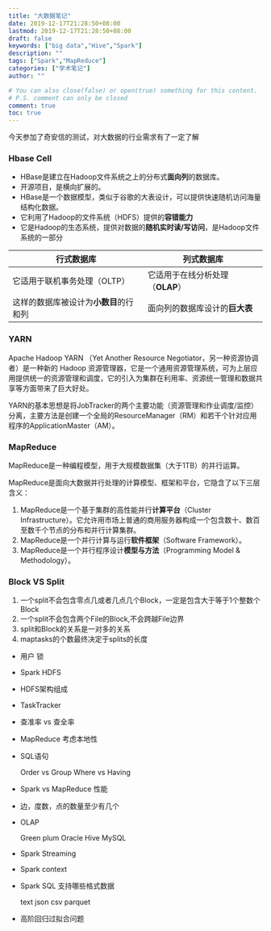 ```yaml
---
title: "大数据笔记"
date: 2019-12-17T21:28:50+08:00
lastmod: 2019-12-17T21:28:50+08:00
draft: false
keywords: ["big data","Hive","Spark"]
description: ""
tags: ["Spark","MapReduce"]
categories: ["学术笔记"]
author: ""

# You can also close(false) or open(true) something for this content.
# P.S. comment can only be closed
comment: true
toc: true
---
```


今天参加了奇安信的测试，对大数据的行业需求有了一定了解

<!--more-->

### Hbase Cell

- HBase是建立在Hadoop文件系统之上的分布式**面向列**的数据库。
- 开源项目，是横向扩展的。
- HBase是一个数据模型，类似于谷歌的大表设计，可以提供快速随机访问海量结构化数据。
- 它利用了Hadoop的文件系统（HDFS）提供的**容错能力**
- 它是Hadoop的生态系统，提供对数据的**随机实时读/写访问**，是Hadoop文件系统的一部分

| 行式数据库 | 列式数据库 |
| ------ | ------ |
| 它适用于联机事务处理（OLTP） | 它适用于在线分析处理（**OLAP**） |
| 这样的数据库被设计为**小数目**的行和列 | 面向列的数据库设计的**巨大表** |


### YARN

Apache Hadoop YARN （Yet Another Resource Negotiator，另一种资源协调者）是一种新的 Hadoop 资源管理器，它是一个通用资源管理系统，可为上层应用提供统一的资源管理和调度，它的引入为集群在利用率、资源统一管理和数据共享等方面带来了巨大好处。

YARN的基本思想是将JobTracker的两个主要功能（资源管理和作业调度/监控）分离，主要方法是创建一个全局的ResourceManager（RM）和若干个针对应用程序的ApplicationMaster（AM）。

### MapReduce

MapReduce是一种编程模型，用于大规模数据集（大于1TB）的并行运算。

MapReduce是面向大数据并行处理的计算模型、框架和平台，它隐含了以下三层含义：
1. MapReduce是一个基于集群的高性能并行**计算平台**（Cluster Infrastructure）。它允许用市场上普通的商用服务器构成一个包含数十、数百至数千个节点的分布和并行计算集群。
2. MapReduce是一个并行计算与运行**软件框架**（Software Framework）。
3. MapReduce是一个并行程序设计**模型与方法**（Programming Model & Methodology）。

### Block VS Split

1. 一个split不会包含零点几或者几点几个Block，一定是包含大于等于1个整数个Block
2. 一个split不会包含两个File的Block,不会跨越File边界
3. split和Block的关系是一对多的关系
4. maptasks的个数最终决定于splits的长度

- 用户 锁

- Spark HDFS

- HDFS架构组成

- TaskTracker

- 查准率 vs 查全率

- MapReduce 考虑本地性

- SQL语句
  
  Order vs Group
  Where vs Having

- Spark vs MapReduce 性能

- 边，度数，点的数量至少有几个

- OLAP
  
  Green plum
  Oracle
  Hive
  MySQL

- Spark Streaming

- Spark context

- Spark SQL 支持哪些格式数据
  
  text
  json
  csv
  parquet

- 高阶回归过拟合问题
